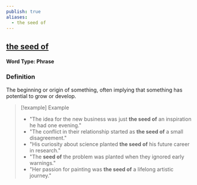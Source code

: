 ```yaml
---
publish: true
aliases:
  - the seed of
---
```


## [the seed of](https://dictionary.cambridge.org/dictionary/english/the-seed-of)

#### Word Type: Phrase
### Definition
The beginning or origin of something, often implying that something has potential to grow or develop.

> [!example] Example
> 
> - "The idea for the new business was just **the seed of** an inspiration he had one evening."
> - "The conflict in their relationship started as **the seed of** a small disagreement."
> - "His curiosity about science planted **the seed of** his future career in research."
> - "The **seed of** the problem was planted when they ignored early warnings."
> - "Her passion for painting was **the seed of** a lifelong artistic journey."